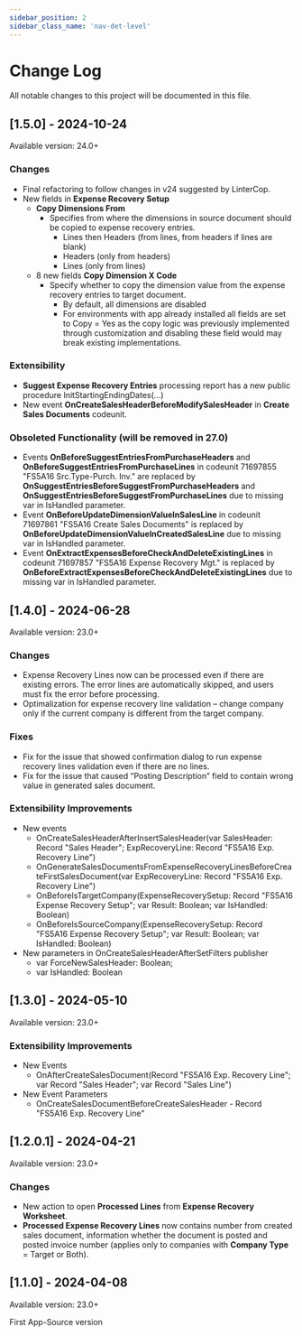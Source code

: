 ```yaml
---
sidebar_position: 2
sidebar_class_name: 'nav-det-level'
---
```


# Change Log
All notable changes to this project will be documented in this file.
   
## [1.5.0] - 2024-10-24
  
Available version: 24.0+

### Changes
- Final refactoring to follow changes in v24 suggested by LinterCop.
- New fields in **Expense Recovery Setup**
  - **Copy Dimensions From**
    - Specifies from where the dimensions in source document should be copied to expense recovery entries.
      - Lines then Headers (from lines, from headers if lines are blank)
      - Headers (only from headers)
      - Lines (only from lines)
  - 8 new fields **Copy Dimension X Code**
    - Specify whether to copy the dimension value from the expense recovery entries to target document.
      - By default, all dimensions are disabled
      - For environments with app already installed all fields are set to Copy = Yes as the copy logic was previously implemented through customization and disabling these field would may break existing implementations.

### Extensibility
- **Suggest Expense Recovery Entries** processing report has a new public procedure InitStartingEndingDates(...)
- New event **OnCreateSalesHeaderBeforeModifySalesHeader** in **Create Sales Documents** codeunit.

### Obsoleted Functionality (will be removed in 27.0)
- Events **OnBeforeSuggestEntriesFromPurchaseHeaders** and **OnBeforeSuggestEntriesFromPurchaseLines** in codeunit 71697855 "FS5A16 Src.Type-Purch. Inv." are replaced by **OnSuggestEntriesBeforeSuggestFromPurchaseHeaders** and **OnSuggestEntriesBeforeSuggestFromPurchaseLines** due to missing var in IsHandled parameter.
- Event **OnBeforeUpdateDimensionValueInSalesLine** in codeunit 71697861 "FS5A16 Create Sales Documents" is replaced by **OnBeforeUpdateDimensionValueInCreatedSalesLine** due to missing var in IsHandled parameter.
- Event **OnExtractExpensesBeforeCheckAndDeleteExistingLines** in codeunit 71697857 "FS5A16 Expense Recovery Mgt." is replaced by **OnBeforeExtractExpensesBeforeCheckAndDeleteExistingLines** due to missing var in IsHandled parameter.

## [1.4.0] - 2024-06-28
  
Available version: 23.0+

### Changes
- Expense Recovery Lines now can be processed even if there are existing errors. The error lines are automatically skipped, and users must fix the error before processing.
- Optimalization for expense recovery line validation – change company only if the current company is different from the target company.

### Fixes
- Fix for the issue that showed confirmation dialog to run expense recovery lines validation even if there are no lines.
- Fix for the issue that caused “Posting Description” field to contain wrong value in generated sales document.

### Extensibility Improvements
- New events
  - OnCreateSalesHeaderAfterInsertSalesHeader(var SalesHeader: Record "Sales Header"; ExpRecoveryLine: Record "FS5A16 Exp. Recovery Line")
  - OnGenerateSalesDocumentsFromExpenseRecoveryLinesBeforeCreateFirstSalesDocument(var ExpRecoveryLine: Record "FS5A16 Exp. Recovery Line")
  - OnBeforeIsTargetCompany(ExpenseRecoverySetup: Record "FS5A16 Expense Recovery Setup"; var Result: Boolean; var IsHandled: Boolean)
  - OnBeforeIsSourceCompany(ExpenseRecoverySetup: Record "FS5A16 Expense Recovery Setup"; var Result: Boolean; var IsHandled: Boolean)
- New parameters in OnCreateSalesHeaderAfterSetFilters publisher
  - var ForceNewSalesHeader: Boolean; 
  - var IsHandled: Boolean

## [1.3.0] - 2024-05-10
  
Available version: 23.0+

### Extensibility Improvements
- New Events
  - OnAfterCreateSalesDocument(Record "FS5A16 Exp. Recovery Line"; var Record "Sales Header"; var Record "Sales Line")
- New Event Parameters
  - OnCreateSalesDocumentBeforeCreateSalesHeader - Record "FS5A16 Exp. Recovery Line"

## [1.2.0.1] - 2024-04-21
  
Available version: 23.0+

### Changes
- New action to open **Processed Lines** from **Expense Recovery Worksheet**.
- **Processed Expense Recovery Lines** now contains number from created sales document, information whether the document is posted and posted invoice number (applies only to companies with **Company Type** = Target or Both).

## [1.1.0] - 2024-04-08
  
Available version: 23.0+

First App-Source version
